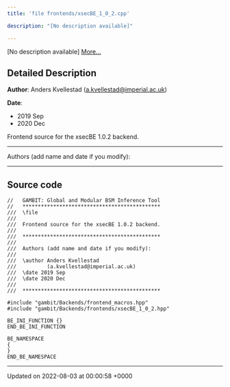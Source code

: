 ```yaml
---
title: 'file frontends/xsecBE_1_0_2.cpp'

description: "[No description available]"

---
```







[No description available] [More...](#detailed-description)

## Detailed Description


**Author**: Anders Kvellestad ([a.kvellestad@imperial.ac.uk](mailto:a.kvellestad@imperial.ac.uk)) 

**Date**: 

  * 2019 Sep 
  * 2020 Dec


Frontend source for the xsecBE 1.0.2 backend.



------------------

Authors (add name and date if you modify):



------------------




## Source code

```
//   GAMBIT: Global and Modular BSM Inference Tool
//   *********************************************
///  \file
///
///  Frontend source for the xsecBE 1.0.2 backend.
///
///  *********************************************
///
///  Authors (add name and date if you modify):
///
///  \author Anders Kvellestad
///          (a.kvellestad@imperial.ac.uk)
///  \date 2019 Sep
///  \date 2020 Dec
///
///  *********************************************

#include "gambit/Backends/frontend_macros.hpp"
#include "gambit/Backends/frontends/xsecBE_1_0_2.hpp"

BE_INI_FUNCTION {}
END_BE_INI_FUNCTION

BE_NAMESPACE
{
}
END_BE_NAMESPACE
```


-------------------------------

Updated on 2022-08-03 at 00:00:58 +0000
